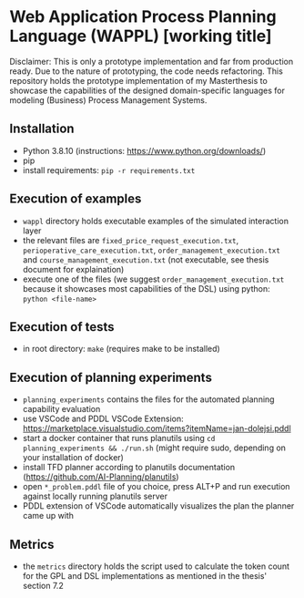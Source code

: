 # Web Application Process Planning Language (WAPPL) [working title]
Disclaimer: This is only a prototype implementation and far from production ready. Due to the nature of prototyping, the code needs refactoring.
This repository holds the prototype implementation of my Masterthesis to showcase the capabilities of the designed domain-specific languages for modeling (Business) Process Management Systems.

## Installation
- Python 3.8.10 (instructions: https://www.python.org/downloads/)
- pip
- install requirements: `pip -r requirements.txt`

## Execution of examples
- `wappl` directory holds executable examples of the simulated interaction layer
- the relevant files are `fixed_price_request_execution.txt`, `perioperative_care_execution.txt`, `order_management_execution.txt` and `course_management_execution.txt` (not executable, see thesis document for explaination)
- execute one of the files (we suggest `order_management_execution.txt` because it showcases most capabilities of the DSL) using python: `python <file-name>`

## Execution of tests
- in root directory: `make` (requires make to be installed)

## Execution of planning experiments
- `planning_experiments` contains the files for the automated planning capability evaluation
- use VSCode and PDDL VSCode Extension: https://marketplace.visualstudio.com/items?itemName=jan-dolejsi.pddl
- start a docker container that runs planutils using `cd planning_experiments && ./run.sh` (might require sudo, depending on your installation of docker)
- install TFD planner according to planutils documentation (https://github.com/AI-Planning/planutils)
- open `*_problem.pddl` file of you choice, press ALT+P and run execution against locally running planutils server
- PDDL extension of VSCode automatically visualizes the plan the planner came up with

## Metrics
- the `metrics` directory holds the script used to calculate the token count for the GPL and DSL implementations as mentioned in the thesis' section 7.2